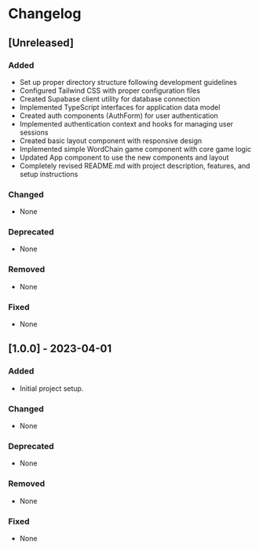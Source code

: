 # Changelog

## [Unreleased]

### Added
- Set up proper directory structure following development guidelines
- Configured Tailwind CSS with proper configuration files
- Created Supabase client utility for database connection
- Implemented TypeScript interfaces for application data model
- Created auth components (AuthForm) for user authentication
- Implemented authentication context and hooks for managing user sessions
- Created basic layout component with responsive design
- Implemented simple WordChain game component with core game logic
- Updated App component to use the new components and layout
- Completely revised README.md with project description, features, and setup instructions

### Changed
- None

### Deprecated
- None

### Removed
- None

### Fixed
- None

## [1.0.0] - 2023-04-01

### Added
- Initial project setup.

### Changed
- None

### Deprecated
- None

### Removed
- None

### Fixed
- None